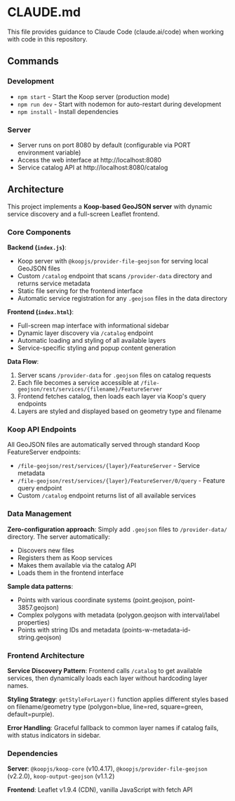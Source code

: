 # CLAUDE.md

This file provides guidance to Claude Code (claude.ai/code) when working with code in this repository.

## Commands

### Development
- `npm start` - Start the Koop server (production mode)
- `npm run dev` - Start with nodemon for auto-restart during development
- `npm install` - Install dependencies

### Server
- Server runs on port 8080 by default (configurable via PORT environment variable)
- Access the web interface at http://localhost:8080
- Service catalog API at http://localhost:8080/catalog

## Architecture

This project implements a **Koop-based GeoJSON server** with dynamic service discovery and a full-screen Leaflet frontend.

### Core Components

**Backend (`index.js`)**:
- Koop server with `@koopjs/provider-file-geojson` for serving local GeoJSON files
- Custom `/catalog` endpoint that scans `/provider-data` directory and returns service metadata
- Static file serving for the frontend interface
- Automatic service registration for any `.geojson` files in the data directory

**Frontend (`index.html`)**:
- Full-screen map interface with informational sidebar
- Dynamic layer discovery via `/catalog` endpoint
- Automatic loading and styling of all available layers
- Service-specific styling and popup content generation

**Data Flow**:
1. Server scans `/provider-data` for `.geojson` files on catalog requests
2. Each file becomes a service accessible at `/file-geojson/rest/services/{filename}/FeatureServer`
3. Frontend fetches catalog, then loads each layer via Koop's query endpoints
4. Layers are styled and displayed based on geometry type and filename

### Koop API Endpoints

All GeoJSON files are automatically served through standard Koop FeatureServer endpoints:
- `/file-geojson/rest/services/{layer}/FeatureServer` - Service metadata
- `/file-geojson/rest/services/{layer}/FeatureServer/0/query` - Feature query endpoint
- Custom `/catalog` endpoint returns list of all available services

### Data Management

**Zero-configuration approach**: Simply add `.geojson` files to `/provider-data/` directory. The server automatically:
- Discovers new files
- Registers them as Koop services  
- Makes them available via the catalog API
- Loads them in the frontend interface

**Sample data patterns**:
- Points with various coordinate systems (point.geojson, point-3857.geojson)
- Complex polygons with metadata (polygon.geojson with interval/label properties)
- Points with string IDs and metadata (points-w-metadata-id-string.geojson)

### Frontend Architecture

**Service Discovery Pattern**: Frontend calls `/catalog` to get available services, then dynamically loads each layer without hardcoding layer names.

**Styling Strategy**: `getStyleForLayer()` function applies different styles based on filename/geometry type (polygon=blue, line=red, square=green, default=purple).

**Error Handling**: Graceful fallback to common layer names if catalog fails, with status indicators in sidebar.

### Dependencies

**Server**: `@koopjs/koop-core` (v10.4.17), `@koopjs/provider-file-geojson` (v2.2.0), `koop-output-geojson` (v1.1.2)

**Frontend**: Leaflet v1.9.4 (CDN), vanilla JavaScript with fetch API